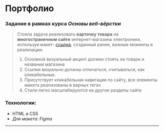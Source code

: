 <!--  Название проекта -->
# Портфолио

<!-- Цель создания проекта, для какого курса, предмета выполнялся проект -->
### Задание в рамках курса _Основы веб-вёрстки_
<!--  Описание проекта, чему научилась, что попробовала реализовать в рамках создания проекта -->
> Стояла задача реализовать **карточку товара** на **многостраничном сайте** интернет-магазина электроники, используя макет- [ссылка](https://www.figma.com/file/RILVOYzp3DpFxi516iFYZf/%D1%81%D1%82%D1%80%D0%B0%D0%BD%D0%B8%D1%86%D0%B0-%D1%82%D0%BE%D0%B2%D0%B0%D1%80%D0%B0?type=design&node-id=0%3A1&mode=design&t=36Su4ew2etCSx8uC-1), созданный ранее, важные моменты в реализации:
> 1. Основной визуальный акцент должен стоять на товаре и названии магазина
> 2. Ссылки визуально должны отличаться, считываться, как кликабельные.
> 3. Присутствует кликабельная навигация по сайту, все элементы макета реализованы в верных тегах
> 4. Стили легко масштабируются на другие разделы сайта
<!--  Какие технологии были использованы -->
### Технологии:
- HTML и CSS
- _Для макета: Figma_

---
<!--  Как использовать проект, какие особенности использования -->
